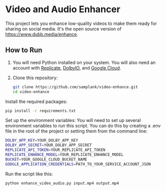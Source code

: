 # Video and Audio Enhancer

This project lets you enhance low-quality videos to make them ready for sharing on social media. It's the open source version of https://www.dubb.media/enhance. 

## How to Run 

1. You will need Python installed on your system. You will also need an account with [Replicate](https://replicate.com/), [DolbyIO](https://dolby.io/products/enhance/), and [Google Cloud](https://cloud.google.com/).

2. Clone this repository:
   ```bash
   git clone https://github.com/samplank/video-enhance.git
   cd video-enhance
Install the required packages:

   ```bash
   pip install -r requirements.txt
   ```
   
Set up the environment variables:
You will need to set up several environment variables to run this script. You can do this by creating a .env file in the root of the project or setting them from the command line:

```bash
DOLBY_APP_KEY=YOUR_DOLBY_APP_KEY
DOLBY_APP_SECRET=YOUR_DOLBY_APP_SECRET
REPLICATE_API_TOKEN=YOUR_REPLICATE_API_TOKEN
REPLICATE_ENHANCE_MODEL=YOUR_REPLICATE_ENHANCE_MODEL
BUCKET=YOUR_GOOGLE_CLOUD_BUCKET_NAME
GOOGLE_APPLICATION_CREDENTIALS=PATH_TO_YOUR_SERVICE_ACCOUNT_JSON
```
Run the script like this:

```
python enhance_video_audio.py input.mp4 output.mp4
```
